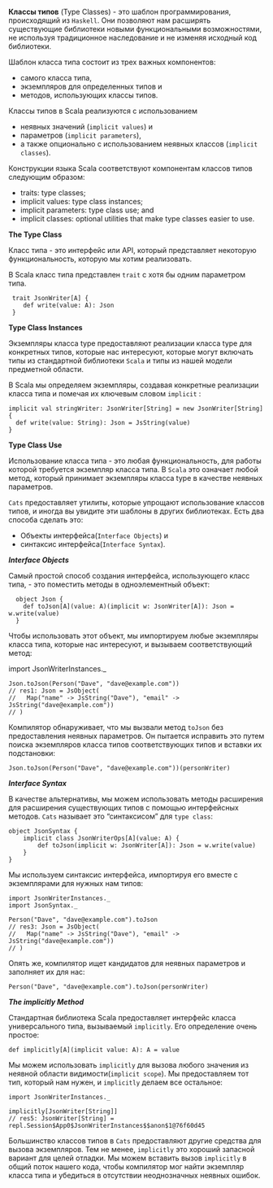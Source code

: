 **Классы типов** (Type Classes) - это шаблон программирования, происходящий из `Haskell`.
Они позволяют нам расширять существующие библиотеки новыми функциональными возможностями,
не используя традиционное наследование и не изменяя исходный код библиотеки.

Шаблон класса типа состоит из трех важных компонентов:
*    самого класса типа,
*    экземпляров для определенных типов и
*    методов, использующих классы типов.

Классы типов в Scala реализуются с использованием 
* неявных значений (`implicit values`) и 
* параметров (`implicit parameters`),
* а также опционально с использованием неявных классов (`implicit classes`).

Конструкции языка Scala соответствуют компонентам классов типов следующим образом:
*    traits: type classes;
*    implicit values: type class instances;
*    implicit parameters: type class use; and
*    implicit classes: optional utilities that make type classes easier to use.

**The Type Class**

Класс типа - это интерфейс или API, который представляет некоторую функциональность, 
которую мы хотим реализовать.

В Scala класс типа представлен `trait` с хотя бы одним параметром типа.

     trait JsonWriter[A] {
        def write(value: A): Json
     }

**Type Class Instances**

Экземпляры класса type предоставляют реализации класса type для конкретных типов, 
которые нас интересуют, которые могут включать типы из стандартной библиотеки `Scala` 
и типы из нашей модели предметной области.

В Scala мы определяем экземпляры, создавая конкретные реализации класса типа и 
помечая их ключевым словом `implicit` :

    implicit val stringWriter: JsonWriter[String] = new JsonWriter[String] {
      def write(value: String): Json = JsString(value)
    }

**Type Class Use**

Использование класса типа - это любая функциональность, для работы которой требуется 
экземпляр класса типа. 
В `Scala` это означает любой метод, который принимает экземпляры класса type в качестве
неявных параметров.

`Cats` предоставляет утилиты, которые упрощают использование классов типов,
и иногда вы увидите эти шаблоны в других библиотеках.
Есть два способа сделать это: 
*    Объекты интерфейса(`Interface Objects`) и 
*    синтаксис интерфейса(`Interface Syntax`).

_**Interface Objects**_

Самый простой способ создания интерфейса, использующего класс типа, - это поместить 
методы в одноэлементный объект:

      object Json {
        def toJson[A](value: A)(implicit w: JsonWriter[A]): Json = w.write(value)
      }

Чтобы использовать этот объект, мы импортируем любые экземпляры класса типа, которые нас интересуют, 
и вызываем соответствующий метод:

import JsonWriterInstances._

    Json.toJson(Person("Dave", "dave@example.com"))
    // res1: Json = JsObject(
    //   Map("name" -> JsString("Dave"), "email" -> JsString("dave@example.com"))
    // )

Компилятор обнаруживает, что мы вызвали метод `toJson` без предоставления неявных параметров.
Он пытается исправить это путем поиска экземпляров класса типов соответствующих
типов и вставки их подстановки:

    Json.toJson(Person("Dave", "dave@example.com"))(personWriter)


_**Interface Syntax**_

В качестве альтернативы, мы можем использовать методы расширения для расширения существующих 
типов с помощью интерфейсных методов. `Cats` называет это “синтаксисом” для `type class`:

    object JsonSyntax {
        implicit class JsonWriterOps[A](value: A) {
            def toJson(implicit w: JsonWriter[A]): Json = w.write(value)
        }
    }

Мы используем синтаксис интерфейса, импортируя его вместе с экземплярами для нужных нам типов:

    import JsonWriterInstances._
    import JsonSyntax._
    
    Person("Dave", "dave@example.com").toJson
    // res3: Json = JsObject(
    //   Map("name" -> JsString("Dave"), "email" -> JsString("dave@example.com"))
    // )

Опять же, компилятор ищет кандидатов для неявных параметров и заполняет их для нас:

    Person("Dave", "dave@example.com").toJson(personWriter)

_**The implicitly Method**_

Стандартная библиотека Scala предоставляет интерфейс класса универсального типа, вызываемый `implicitly`. 
Его определение очень простое:
    
    def implicitly[A](implicit value: A): A = value

Мы можем использовать `implicitly` для вызова любого значения из неявной области видимости(`implicit scope`). 
Мы предоставляем тот тип, который нам нужен, и `implicitly` делаем все остальное:

    import JsonWriterInstances._
    
    implicitly[JsonWriter[String]]
    // res5: JsonWriter[String] = repl.Session$App0$JsonWriterInstances$$anon$1@76f60d45

Большинство классов типов в `Cats` предоставляют другие средства для вызова экземпляров. 
Тем не менее, `implicitly` это хороший запасной вариант для целей отладки. 
Мы можем вставить вызов `implicitly` в общий поток нашего кода, чтобы компилятор мог найти экземпляр 
класса типа и убедиться в отсутствии неоднозначных неявных ошибок.